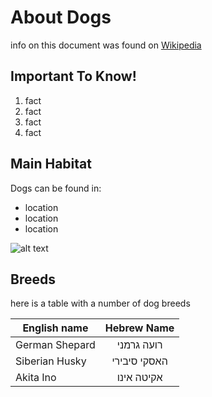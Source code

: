 # About Dogs
info on this document was found on [Wikipedia](https://en.wikipedia.org/wiki/Dog)

## Important To Know!
1. fact
2. fact
3. fact
4. fact

## Main Habitat
Dogs can be found in:
+ location
+ location
+ location

![alt text][logo]

[logo]: https://github.com/satubipost/ex1/edit/master/images/dog.jpg "A cute Dog"

## Breeds
here is a table with a number of dog breeds 

| English name        | Hebrew Name           |
| ------------- |:-------------:| 
| German Shepard      | רועה גרמני| 
| Siberian Husky     | האסקי סיבירי     |  
| Akita Ino | אקיטה אינו    |  

